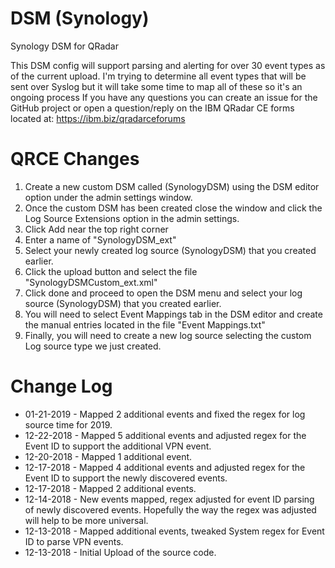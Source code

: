 # DSM (Synology)
Synology DSM for QRadar

This DSM config will support parsing and alerting for over 30 event types as of the current upload. I'm trying to determine all event types that will be sent over Syslog but it will take some time to map all of these so it's an ongoing process If you have any questions you can create an issue for the GitHub project or open a question/reply on the IBM QRadar CE forms located at: https://ibm.biz/qradarceforums

# QRCE Changes
1. Create a new custom DSM called (SynologyDSM) using the DSM editor option under the admin settings window.
2. Once the custom DSM has been created close the window and click the Log Source Extensions option in the admin settings.
3. Click Add near the top right corner
4. Enter a name of "SynologyDSM_ext"
5. Select your newly created log source (SynologyDSM) that you created earlier.
6. Click the upload button and select the file "SynologyDSMCustom_ext.xml"
7. Click done and proceed to open the DSM menu and select your log source (SynologyDSM) that you created earlier.
8. You will need to select Event Mappings tab in the DSM editor and create the manual entries located in the file "Event Mappings.txt"
9. Finally, you will need to create a new log source selecting the custom Log source type we just created.

# Change Log
- 01-21-2019 - Mapped 2 additional events and fixed the regex for log source time for 2019. 
- 12-22-2018 - Mapped 5 additional events and adjusted regex for the Event ID to support the additional VPN event.
- 12-20-2018 - Mapped 1 additional event.
- 12-17-2018 - Mapped 4 additional events and adjusted regex for the Event ID to support the newly discovered events.
- 12-17-2018 - Mapped 2 additional events.
- 12-14-2018 - New events mapped, regex adjusted for event ID parsing of newly discovered events. Hopefully the way the regex was adjusted will help to be more universal.
- 12-13-2018 - Mapped additional events, tweaked System regex for Event ID to parse VPN events.
- 12-13-2018 - Initial Upload of the source code.

